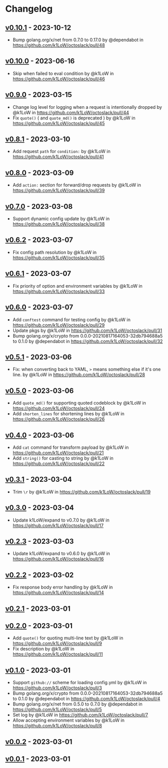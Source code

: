 # Changelog

## [v0.10.1](https://github.com/k1LoW/octoslack/compare/v0.10.0...v0.10.1) - 2023-10-12
- Bump golang.org/x/net from 0.7.0 to 0.17.0 by @dependabot in https://github.com/k1LoW/octoslack/pull/48

## [v0.10.0](https://github.com/k1LoW/octoslack/compare/v0.9.0...v0.10.0) - 2023-06-16
- Skip when failed to eval condition by @k1LoW in https://github.com/k1LoW/octoslack/pull/46

## [v0.9.0](https://github.com/k1LoW/octoslack/compare/v0.8.1...v0.9.0) - 2023-03-15
- Change log level for logging when a request is intentionally dropped by @k1LoW in https://github.com/k1LoW/octoslack/pull/44
- Fix `quote()` ( and `quote_md()` is deprecated ) by @k1LoW in https://github.com/k1LoW/octoslack/pull/45

## [v0.8.1](https://github.com/k1LoW/octoslack/compare/v0.8.0...v0.8.1) - 2023-03-10
- Add request `path` for `condition:` by @k1LoW in https://github.com/k1LoW/octoslack/pull/41

## [v0.8.0](https://github.com/k1LoW/octoslack/compare/v0.7.0...v0.8.0) - 2023-03-09
- Add `action:` section for forward/drop requests by @k1LoW in https://github.com/k1LoW/octoslack/pull/39

## [v0.7.0](https://github.com/k1LoW/octoslack/compare/v0.6.2...v0.7.0) - 2023-03-08
- Support dynamic config update by @k1LoW in https://github.com/k1LoW/octoslack/pull/38

## [v0.6.2](https://github.com/k1LoW/octoslack/compare/v0.6.1...v0.6.2) - 2023-03-07
- Fix config path resolution by @k1LoW in https://github.com/k1LoW/octoslack/pull/35

## [v0.6.1](https://github.com/k1LoW/octoslack/compare/v0.6.0...v0.6.1) - 2023-03-07
- Fix priority of option and environment variables by @k1LoW in https://github.com/k1LoW/octoslack/pull/33

## [v0.6.0](https://github.com/k1LoW/octoslack/compare/v0.5.1...v0.6.0) - 2023-03-07
- Add `conftest` command for testing config by @k1LoW in https://github.com/k1LoW/octoslack/pull/29
- Update pkgs by @k1LoW in https://github.com/k1LoW/octoslack/pull/31
- Bump golang.org/x/crypto from 0.0.0-20210817164053-32db794688a5 to 0.1.0 by @dependabot in https://github.com/k1LoW/octoslack/pull/32

## [v0.5.1](https://github.com/k1LoW/octoslack/compare/v0.5.0...v0.5.1) - 2023-03-06
- Fix: when converting back to YAML, `>` means something else if it's one line. by @k1LoW in https://github.com/k1LoW/octoslack/pull/28

## [v0.5.0](https://github.com/k1LoW/octoslack/compare/v0.4.0...v0.5.0) - 2023-03-06
- Add `quote_md()` for supporting quoted codeblock by @k1LoW in https://github.com/k1LoW/octoslack/pull/24
- Add `shorten_lines` for shortening lines by @k1LoW in https://github.com/k1LoW/octoslack/pull/26

## [v0.4.0](https://github.com/k1LoW/octoslack/compare/v0.3.1...v0.4.0) - 2023-03-06
- Add `cat` command for transform payload by @k1LoW in https://github.com/k1LoW/octoslack/pull/21
- Add `string()` for casting to string by @k1LoW in https://github.com/k1LoW/octoslack/pull/22

## [v0.3.1](https://github.com/k1LoW/octoslack/compare/v0.3.0...v0.3.1) - 2023-03-04
- Trim `\r` by @k1LoW in https://github.com/k1LoW/octoslack/pull/19

## [v0.3.0](https://github.com/k1LoW/octoslack/compare/v0.2.3...v0.3.0) - 2023-03-04
- Update k1LoW/expand to v0.7.0 by @k1LoW in https://github.com/k1LoW/octoslack/pull/17

## [v0.2.3](https://github.com/k1LoW/octoslack/compare/v0.2.2...v0.2.3) - 2023-03-03
- Update k1LoW/expand to v0.6.0 by @k1LoW in https://github.com/k1LoW/octoslack/pull/16

## [v0.2.2](https://github.com/k1LoW/octoslack/compare/v0.2.1...v0.2.2) - 2023-03-02
- Fix response body error handling by @k1LoW in https://github.com/k1LoW/octoslack/pull/14

## [v0.2.1](https://github.com/k1LoW/octoslack/compare/v0.2.0...v0.2.1) - 2023-03-01

## [v0.2.0](https://github.com/k1LoW/octoslack/compare/v0.1.0...v0.2.0) - 2023-03-01
- Add `quote()` for quoting multi-line text by @k1LoW in https://github.com/k1LoW/octoslack/pull/9
- Fix description by @k1LoW in https://github.com/k1LoW/octoslack/pull/11

## [v0.1.0](https://github.com/k1LoW/octoslack/compare/v0.0.2...v0.1.0) - 2023-03-01
- Support `github://` scheme for loading config.yml by @k1LoW in https://github.com/k1LoW/octoslack/pull/3
- Bump golang.org/x/crypto from 0.0.0-20210817164053-32db794688a5 to 0.1.0 by @dependabot in https://github.com/k1LoW/octoslack/pull/4
- Bump golang.org/x/net from 0.5.0 to 0.7.0 by @dependabot in https://github.com/k1LoW/octoslack/pull/5
- Set log by @k1LoW in https://github.com/k1LoW/octoslack/pull/7
- Allow accepting environment variables by @k1LoW in https://github.com/k1LoW/octoslack/pull/8

## [v0.0.2](https://github.com/k1LoW/octoslack/compare/v0.0.1...v0.0.2) - 2023-03-01

## [v0.0.1](https://github.com/k1LoW/octoslack/commits/v0.0.1) - 2023-03-01
